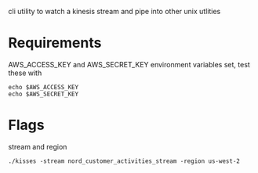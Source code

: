 cli utility to watch a kinesis stream and pipe into other unix utlities

# Requirements

AWS_ACCESS_KEY and AWS_SECRET_KEY environment variables set, test these with

```
echo $AWS_ACCESS_KEY
echo $AWS_SECRET_KEY
```

# Flags

stream and region

```
./kisses -stream nord_customer_activities_stream -region us-west-2
```